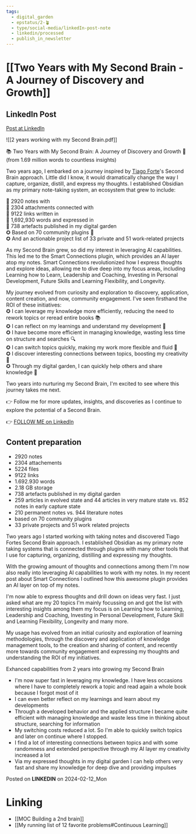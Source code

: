 ```yaml
---
tags:
  - digital_garden
  - epstatus/2-🪴
  - type/social-media/linkedIn-post-note
  - linkedin/processed
  - publish_in_newsletter
---
```

# [[Two Years with My Second Brain - A Journey of Discovery and Growth]]
## LinkedIn Post
[Post at LinkedIn](https://www.linkedin.com/posts/sebastiankamilli_2-years-of-working-with-my-second-brain-activity-7162724513686753280-eHux?utm_source=share&utm_medium=member_desktop)

![[2 years working with my Second Brain.pdf]]

📚 Two Years with My Second Brain: A Journey of Discovery and Growth 🧠  
(from 1.69 million words to countless insights)  
  
Two years ago, I embarked on a journey inspired by [](https://www.linkedin.com/in/ACoAAAKCWZYB0BJT397p4ZgCANFOp93epEb3djc)[Tiago Forte](https://www.linkedin.com/in/tiagoforte/)'s Second Brain approach. Little did I know, it would dramatically change the way I capture, organize, distill, and express my thoughts. I established Obsidian as my primary note-taking system, an ecosystem that grew to include:  
  
📝 2920 notes with  
📎 2304 attachments connected with  
🔗 9122 links written in  
📖 1,692,930 words and expressed in  
🌱 738 artefacts published in my digital garden  
✪ Based on 70 community plugins 🧩  
✪ And an actionable project list of 33 private and 51 work-related projects  
  
As my Second Brain grew, so did my interest in leveraging AI capabilities. This led me to the Smart Connections plugin, which provides an AI layer atop my notes. Smart Connections revolutionized how I express thoughts and explore ideas, allowing me to dive deep into my focus areas, including Learning how to Learn, Leadership and Coaching, Investing in Personal Development, Future Skills and Learning Flexibility, and Longevity.  
  
My journey evolved from curiosity and exploration to discovery, application, content creation, and now, community engagement. I've seen firsthand the ROI of these initiatives:  
✪ I can leverage my knowledge more efficiently, reducing the need to rework topics or reread entire books 📚  
✪ I can reflect on my learnings and understand my development 🧐  
✪ I have become more efficient in managing knowledge, wasting less time on structure and searches 🔍  
✪ I can switch topics quickly, making my work more flexible and fluid 🔄  
✪ I discover interesting connections between topics, boosting my creativity 🎨  
✪ Through my digital garden, I can quickly help others and share knowledge 🌱  
  
Two years into nurturing my Second Brain, I'm excited to see where this journey takes me next.  
  
👉 Follow me for more updates, insights, and discoveries as I continue to explore the potential of a Second Brain.

👉 [FOLLOW ME on LinkedIn](https://www.linkedin.com/comm/mynetwork/discovery-see-all?usecase=PEOPLE_FOLLOWS&followMember=sebastiankamilli)

## Content preparation
+ 2920 notes
+ 2304 attachements
+ 5224 files
+ 9122 links
+ 1.692.930 words
+ 2.18 GB storage
+ 738 artefacts published in my digital garden
+ 259 articles in evolved state and 44 articles in very mature state vs. 852 notes in early capture state
+ 210 permanent notes vs. 944 literature notes
+ based on 70 community plugins
+ 33 private projects and 51 work related projects

Two years ago I started working with taking notes and discovered Tiago Fortes Second Brain approach. I established Obsidian as my primary note taking systems that is connected through plugins with many other tools that I use for capturing,  organizing, distilling and expressing my thoughts. 

With the growing amount of thoughts and connections among them I'm now also really into leveraging AI capabilities to work with my notes. In my recent post about Smart Connections I outlined how this awesome plugin provides an AI layer on top of my notes. 

I'm now able to express thoughts and drill down on ideas very fast. I just asked what are my 20 topics I'm mainly focussing on and got the list with interesting insights among them my focus is on Learning how to Learning, Leadership and Coaching, Investing in Personal Development, Future Skill and Learning Flexibility, Longevity and many more.

My usage has evolved from an initial curiosity and exploration of learning methodologies, through the discovery and application of knowledge management tools, to the creation and sharing of content, and recently more towards community engagement and expressing my thoughts and understanding the ROI of my initiatives.

Exhanced capabilities from 2 years into growing my Second Brain
+ I'm now super fast in leveraging my knowledge. I have less occasions where I have to completely rework a topic and read again a whole book because I forgot most of it
+ I can even better reflect on my learnings and learn about my developments
+ Through a developed behavior and the applied structure I became quite efficient with managing knowledge and waste less time in thinking about structure, searching for information
+ My switching costs reduced a lot. So I'm able to quickly switch topics and later on continue where I stopped. 
+ I find a lot of interesting connections between topics and with some randomness and extended perspective through my AI layer my creativity increased a lot
+ Via my expressed thoughts in my digital garden I can help others very fast and share my knowledge for deep dive and providing impulses

Posted on **LINKEDIN** on 2024-02-12_Mon
# Linking
+ [[MOC Building a 2nd brain]]
+ [[My running list of 12 favorite problems#Continuous Learning]]